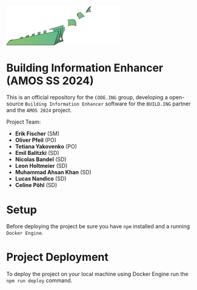 <img src="https://github.com/amosproj/amos2024ss04-building-information-enhancer/blob/main/Deliverables/sprint-01/team-logo.png?raw=true" width="300" alt="Code.ing Group Logo">

# Building Information Enhancer (AMOS SS 2024)

This is an official repository for the `CODE.ING` group, developing a open-source `Building Information Enhancer` software for the `BUILD.ING` partner and the `AMOS 2024` project.

Project Team:

- **Erik Fischer** (SM)
- **Oliver Pfeil** (PO)
- **Tetiana Yakovenko** (PO)
- **Emil Balitzki** (SD)
- **Nicolas Bandel** (SD)
- **Leon Holtmeier** (SD)
- **Muhammad Ahsan Khan** (SD)
- **Lucas Nandico** (SD)
- **Celine Pöhl** (SD)

# Setup

Before deploying the project be sure you have `npm` installed and a running `Docker Engine`.

# Project Deployment

To deploy the project on your local machine using Docker Engine run the `npm run deploy` command.
